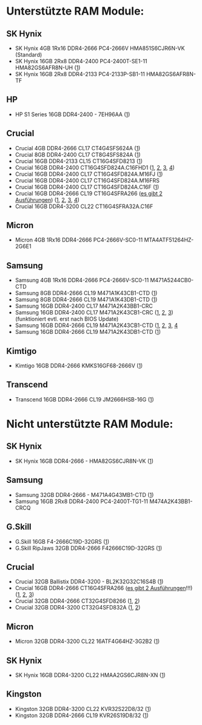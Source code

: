 # Unterstützte RAM Module:

## SK Hynix
- SK Hynix 4GB  1Rx16 DDR4-2666 PC4-2666V HMA851S6CJR6N-VK (Standard)  
- SK Hynix 16GB 2Rx8  DDR4-2400 PC4-2400T-SE1-11 HMA82GS6AFR8N-UH ([1](https://www.mydealz.de/comments/permalink/37572566))  
- SK Hynix 16GB 2Rx8  DDR4-2133 PC4-2133P-SB1-11 HMA82GS6AFR8N-TF

## HP
- HP S1 Series 16GB DDR4-2400 - 7EH96AA ([1](https://www.mydealz.de/comments/permalink/37765201))  

## Crucial
- Crucial 4GB DDR4-2666 CL17 CT4G4SFS624A ([1](https://www.mydealz.de/comments/permalink/37875518))  
- Crucial 8GB DDR4-2400 CL17 CT8G4SFS824A ([1](https://www.mydealz.de/comments/permalink/37711950))  
- Crucial 16GB DDR4-2133 CL15 CT16G4SFD8213 ([1](https://www.mydealz.de/comments/permalink/37675240))  
- Crucial 16GB DDR4-2400 CT16G4SFD824A.C16FHD1 ([1](https://www.mydealz.de/comments/permalink/37684907), [2](https://www.mydealz.de/comments/permalink/37698423), [3](https://www.mydealz.de/comments/permalink/37736092), [4](https://www.mydealz.de/comments/permalink/37758713))  
- Crucial 16GB DDR4-2400 CL17 CT16G4SFD824A.M16FJ ([1](https://www.mydealz.de/comments/permalink/37868599))
- Crucial 16GB DDR4-2400 CL17 CT16G4SFD824A.M16FRS
- Crucial 16GB DDR4-2400 CL17 CT16G4SFD824A.C16F ([1](https://www.mydealz.de/comments/permalink/37758713))
- Crucial 16GB DDR4-2666 CL19 CT16G4SFRA266 ([es gibt 2 Ausführungen](https://www.mydealz.de/comments/permalink/37675998)) ([1](https://www.mydealz.de/comments/permalink/37454722), [2](https://www.mydealz.de/comments/permalink/37657476), [3](https://www.mydealz.de/comments/permalink/37674082), [4](https://www.mydealz.de/comments/permalink/37710822))  
- Crucial 16GB DDR4-3200 CL22 CT16G4SFRA32A.C16F

## Micron
- Micron 4GB 1Rx16 DDR4-2666 PC4-2666V-SC0-11 MTA4ATF51264HZ-2G6E1

## Samsung
- Samsung 4GB 1Rx16 DDR4-2666 PC4-2666V-SC0-11 M471A5244CB0-CTD
- Samsung 8GB DDR4-2666 CL19 M471A1K43CB1-CTD ([1](https://www.mydealz.de/comments/permalink/37758713))
- Samsung 8GB DDR4-2666 CL19 M471A1K43DB1-CTD ([1](https://www.mydealz.de/comments/permalink/37673934))
- Samsung 16GB DDR4-2400 CL17 M471A2K43BB1-CRC  
- Samsung 16GB DDR4-2400 CL17 M471A2K43CB1-CRC ([1](https://www.mydealz.de/comments/permalink/37675240), [2](https://www.mydealz.de/comments/permalink/37775352), [3](https://www.mydealz.de/comments/permalink/37812712)) (funktioniert evtl. erst nach BIOS Update) 
- Samsung 16GB DDR4-2666 CL19 M471A2K43CB1-CTD ([1](https://www.mydealz.de/comments/permalink/37675240), [2](https://www.mydealz.de/comments/permalink/37737205), [3](https://www.mydealz.de/comments/permalink/38169890), [4](https://www.mydealz.de/comments/permalink/38173450)
- Samsung 16GB DDR4-2666 CL19 M471A2K43DB1-CTD ([1](https://www.mydealz.de/comments/permalink/37675240))

## Kimtigo
- Kimtigo 16GB DDR4-2666 KMKS16GF68-2666V ([1](https://www.mydealz.de/comments/permalink/37675240))  

## Transcend
- Transcend 16GB DDR4-2666 CL19 JM2666HSB-16G ([1](https://www.mydealz.de/comments/permalink/37868599))  


# Nicht unterstützte RAM Module:

## SK Hynix
- SK Hynix 16GB DDR4-2666 - HMA82GS6CJR8N-VK ([1](https://www.mydealz.de/comments/permalink/37716743))  

## Samsung
- Samsung 32GB DDR4-2666 - M471A4G43MB1-CTD ([1](https://www.mydealz.de/comments/permalink/37620818))  
- Samsung 16GB 2Rx8 DDR4-2400 PC4-2400T-TG1-11 M474A2K43BB1-CRCQ

## G.Skill
- G.Skill 16GB F4-2666C19D-32GRS ([1](https://www.mydealz.de/comments/permalink/37621227))  
- G.Skill RipJaws 32GB DDR4-2666 F42666C19D-32GRS ([1](https://www.mydealz.de/comments/permalink/37621219))  

## Crucial
- Crucial 32GB Ballistix DDR4-3200 - BL2K32G32C16S4B ([1](https://www.mydealz.de/comments/permalink/37621382))  
- Crucial 16GB DDR4-2666 CT16G4SFRA266 ([es gibt 2 Ausführungen](https://www.mydealz.de/comments/permalink/37675998)!!!) ([1](https://www.mydealz.de/comments/permalink/37684741), [2](https://www.mydealz.de/comments/permalink/37684700), [3](https://www.mydealz.de/comments/permalink/37702741))  
- Crucial 32GB DDR4-2666 CT32G4SFD8266 ([1](https://www.mydealz.de/comments/permalink/37671092), [2](https://www.mydealz.de/comments/permalink/37835112))
- Crucial 32GB DDR4-3200 CT32G4SFD832A ([1](https://www.mydealz.de/comments/permalink/37660073), [2](https://www.mydealz.de/comments/permalink/37660093))  

## Micron
- Micron 32GB DDR4-3200 CL22 16ATF4G64HZ-3G2B2 ([1](https://www.mydealz.de/comments/permalink/37758713))  

## SK Hynix
- SK Hynix 16GB DDR4-3200 CL22 HMAA2GS6CJR8N-XN ([1](https://www.mydealz.de/comments/permalink/37758713))  

## Kingston
- Kingston 32GB DDR4-3200 CL22 KVR32S22D8/32 ([1](https://www.mydealz.de/comments/permalink/37758088))  
- Kingston 32GB DDR4-2666 CL19 KVR26S19D8/32 ([1](https://github.com/R3NE07/Futro-S740/pull/6#issuecomment-1330603015))
